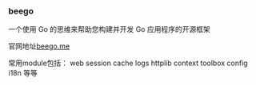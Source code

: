 ### beego

一个使用 Go 的思维来帮助您构建并开发 Go 应用程序的开源框架

官网地址[beego.me](https://beego.me/)

常用module包括：
web
session
cache
logs
httplib
context
toolbox
config
i18n
等等